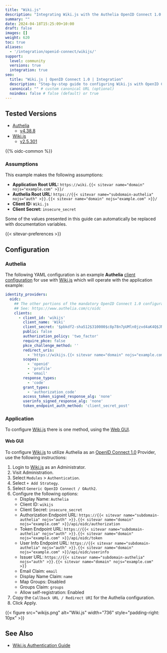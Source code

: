 ```yaml
---
title: "Wiki.js"
description: "Integrating Wiki.js with the Authelia OpenID Connect 1.0 Provider."
summary: ""
date: 2024-04-18T15:25:09+10:00
draft: false
images: []
weight: 620
toc: true
aliases:
  - '/integration/openid-connect/wikijs/'
support:
  level: community
  versions: true
  integration: true
seo:
  title: "Wiki.js | OpenID Connect 1.0 | Integration"
  description: "Step-by-step guide to configuring Wiki.js with OpenID Connect 1.0 for secure SSO. Enhance your login flow using Authelia’s modern identity management."
  canonical: "" # custom canonical URL (optional)
  noindex: false # false (default) or true
---
```


## Tested Versions

- [Authelia]
  - [v4.38.8](https://github.com/authelia/authelia/releases/tag/v4.38.8)
- [Wiki.js]
  - [v2.5.301](https://github.com/requarks/wiki/releases/tag/v2.5.301)

{{% oidc-common %}}

### Assumptions

This example makes the following assumptions:

- __Application Root URL:__ `https://wiki.{{< sitevar name="domain" nojs="example.com" >}}/`
- __Authelia Root URL:__ `https://{{< sitevar name="subdomain-authelia" nojs="auth" >}}.{{< sitevar name="domain" nojs="example.com" >}}/`
- __Client ID:__ `Wiki.js`
- __Client Secret:__ `insecure_secret`

Some of the values presented in this guide can automatically be replaced with documentation variables.

{{< sitevar-preferences >}}

## Configuration

### Authelia

The following YAML configuration is an example __Authelia__ [client configuration] for use with [Wiki.js] which will
operate with the application example:

```yaml {title="configuration.yml"}
identity_providers:
  oidc:
    ## The other portions of the mandatory OpenID Connect 1.0 configuration go here.
    ## See: https://www.authelia.com/c/oidc
    clients:
      - client_id: 'wikijs'
        client_name: 'Wiki'
        client_secret: '$pbkdf2-sha512$310000$c8p78n7pUMln0jzvd4aK4Q$JNRBzwAo0ek5qKn50cFzzvE9RXV88h1wJn5KGiHrD0YKtZaR/nCb2CJPOsKaPK0hjf.9yHxzQGZziziccp6Yng'  # The digest of 'insecure_secret'.
        public: false
        authorization_policy: 'two_factor'
        require_pkce: false
        pkce_challenge_method: ''
        redirect_uris:
          - 'https://wikijs.{{< sitevar name="domain" nojs="example.com" >}}/login/<UUID>/callback'  # Note this must be copied during step 7 of the Application configuration.
        scopes:
          - 'openid'
          - 'profile'
          - 'email'
        response_types:
          - 'code'
        grant_types:
          - 'authorization_code'
        access_token_signed_response_alg: 'none'
        userinfo_signed_response_alg: 'none'
        token_endpoint_auth_method: 'client_secret_post'
```

### Application

To configure [Wiki.js] there is one method, using the [Web GUI](#web-gui).

#### Web GUI

To configure [Wiki.js] to utilize Authelia as an [OpenID Connect 1.0] Provider, use the following instructions:

1. Login to [Wiki.js] as an Administrator.
2. Visit Administration.
3. Select `Modules` > `Authentication`.
4. Select `+ Add Strategy`.
5. Select `Generic OpenID Connect / OAuth2`.
6. Configure the following options:
   - Display Name: `Authelia`
   - Client ID: `wikijs`
   - Client Secret: `insecure_secret`
   - Authorization Endpoint URL: `https://{{< sitevar name="subdomain-authelia" nojs="auth" >}}.{{< sitevar name="domain" nojs="example.com" >}}/api/oidc/authorization`
   - Token Endpoint URL: `https://{{< sitevar name="subdomain-authelia" nojs="auth" >}}.{{< sitevar name="domain" nojs="example.com" >}}/api/oidc/token`
   - User Info Endpoint URL: `https://{{< sitevar name="subdomain-authelia" nojs="auth" >}}.{{< sitevar name="domain" nojs="example.com" >}}/api/oidc/userinfo`
   - Issuer URL: `https://{{< sitevar name="subdomain-authelia" nojs="auth" >}}.{{< sitevar name="domain" nojs="example.com" >}}`
   - Email Claim: `email`
   - Display Name Claim: `name`
   - Map Groups: Disabled
   - Groups Claim: `groups`
   - Allow self-registration: Enabled
7. Copy the `Callback URL / Redirect URI` for the Authelia configuration.
8. Click Apply.

{{< figure src="wikijs.png" alt="Wiki.js" width="736" style="padding-right: 10px" >}}

## See Also

- [Wiki.js Authentication Guide](https://docs.requarks.io/auth)

[Wiki.js]: https://js.wiki/
[Authelia]: https://www.authelia.com
[OpenID Connect 1.0]: ../../../openid-connect/introduction.md
[client configuration]: ../../../../configuration/identity-providers/openid-connect/clients.md
